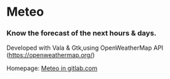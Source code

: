 # Meteo
### Know the forecast of the next hours & days.
Developed with Vala & Gtk,using OpenWeatherMap API (https://openweathermap.org/)

Homepage: [Meteo in gitlab.com](https://gitlab.com/bitseater/meteo)